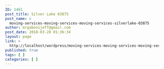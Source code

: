 ```yaml
---
ID: 1461
post_title: Silver Lake 03875
post_name: >
  moving-services-moving-services-moving-services-silverlake-03875
author: mrgabonijeff@gmail.com
post_date: 2018-03-28 01:36:34
layout: page
link: >
  http://localhost/wordpress/moving-services-moving-services-moving-services-silverlake-03875/
published: true
tags: [ ]
categories: [ ]
---
```

